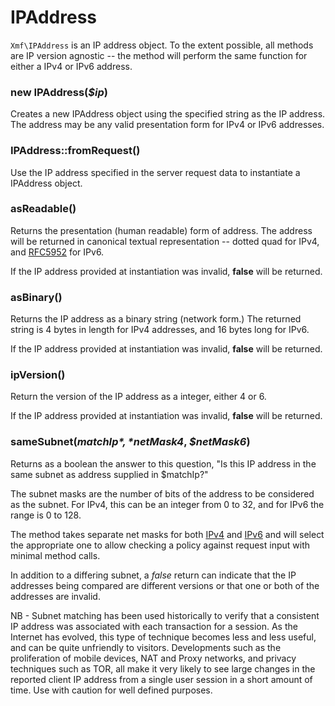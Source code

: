 # IPAddress

`Xmf\IPAddress` is an IP address object. To the extent possible, all methods are IP version agnostic -- the
method will perform the same function for either a IPv4 or IPv6 address.

### new IPAddress(*$ip*)

Creates a new IPAddress object using the specified string as the IP address. The address may be any valid
presentation form for IPv4 or IPv6 addresses.

### IPAddress::fromRequest()

Use the IP address specified in the server request data to instantiate a IPAddress object.

### asReadable()

Returns the presentation (human readable) form of address. The address will be returned in canonical textual
representation -- dotted quad for IPv4, and [RFC5952](http://tools.ietf.org/html/rfc5952) for IPv6.

If the IP address provided at instantiation was invalid, **false** will be returned.

### asBinary()

Returns the IP address as a binary string (network form.) The returned string is 4 bytes in length for IPv4
addresses, and 16 bytes long for IPv6.

If the IP address provided at instantiation was invalid, **false** will be returned.

### ipVersion()

Return the version of the IP address as a integer, either 4 or 6.

If the IP address provided at instantiation was invalid, **false** will be returned.

### sameSubnet(*$matchIp*, *$netMask4*, *$netMask6*)
Returns as a boolean the answer to this question,
"Is this IP address in the same subnet as address supplied in $matchIp?"

The subnet masks are the number of bits of the address to be considered as the subnet. For IPv4, this can
be an integer from 0 to 32, and for IPv6 the range is 0 to 128.

The method takes separate net masks for both [IPv4](https://en.wikipedia.org/wiki/IPv4_subnetting_reference)
and [IPv6](https://en.wikipedia.org/wiki/IPv6_subnetting_reference) and will select the appropriate one to
allow checking a policy against request input with minimal method calls.

In addition to a differing subnet, a *false* return can indicate that the IP addresses being compared are
different versions or that one or both of the addresses are invalid.

NB - Subnet matching has been used historically to verify that a consistent IP address was associated with
each transaction for a session. As the Internet has evolved, this type of technique becomes less and less
useful, and can be quite unfriendly to visitors.  Developments such as the proliferation of mobile devices,
NAT and Proxy networks, and privacy techniques such as TOR, all make it very likely to see large changes in
the reported client IP address from a single user session in a short amount of time. Use with caution for
well defined purposes.
